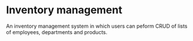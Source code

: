# Inventory management
An inventory management system in which users can peform CRUD of lists of employees, departments and products.
